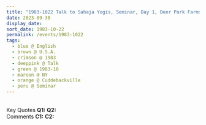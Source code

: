 ```yaml
---
title: "1983-1022 Talk to Sahaja Yogis, Seminar, Day 1, Deer Park Farms Resort, Gallery Hill Road, Cuddebackville (110 kms E of Scranton), Upstate New York, NY, U.S.A."
date: 2023-09-30
display_date: 
sort_date: 1983-10-22
permalink: /events/1983-1022
tags:
  - blue @ English
  - brown @ U.S.A.
  - crimson @ 1983
  - deeppink @ Talk
  - green @ 1983-10
  - maroon @ NY
  - orange @ Cuddebackville
  - peru @ Seminar
---
```


<br>

<wave-list>
  <list-title color="DarkSeaGreen" width="55">Key Quotes</list-title>
  <list-item color="BlanchedAlmond" width="280"><b>Q1:</b> <i></i></list-item>
  <list-item color="Lavender" width="280"><b>Q2:</b> <i></i></list-item>
</wave-list>

<br>

<wave-list>
  <list-title color="DarkSeaGreen" width="55">Comments</list-title>
  <list-item color="BlanchedAlmond" width="280"><b>C1:</b> <i></i></list-item>
  <list-item color="Lavender" width="280"><b>C2:</b> <i></i></list-item>
</wave-list>
